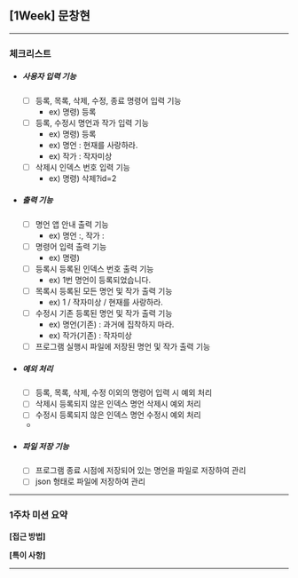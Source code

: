 ## [1Week] 문창현
***
### 체크리스트
- ##### 사용자 입력 기능  
  - [ ] 등록, 목록, 삭제, 수정, 종료 명령어 입력 기능  
    - ex) 명령) 등록  
  - [ ] 등록, 수정시 명언과 작가 입력 기능  
    - ex) 명령) 등록  
    - ex) 명언 : 현재를 사랑하라.  
    - ex) 작가 : 작자미상  
  - [ ] 삭제시 인덱스 번호 입력 기능  
    - ex) 명령) 삭제?id=2  
- ##### 출력 기능  
  - [ ] 명언 앱 안내 출력 기능  
    - ex) 명언 :, 작가 :  
  - [ ] 명령어 입력 출력 기능  
    - ex) 명령)  
  - [ ] 등록시 등록된 인덱스 번호 출력 기능  
    - ex) 1번 명언이 등록되었습니다.  
  - [ ] 목록시 등록된 모든 명언 및 작가 출력 기능  
    - ex) 1 / 작자미상 / 현재를 사랑하라.  
  - [ ] 수정시 기존 등록된 명언 및 작가 출력 기능  
    - ex) 명언(기존) : 과거에 집착하지 마라.  
    - ex) 작가(기존) : 작자미상  
  - [ ] 프로그램 실행시 파일에 저장된 명언 및 작가 출력 기능  
- ##### 예외 처리  
  - [ ] 등록, 목록, 삭제, 수정 이외의 명령어 입력 시 예외 처리  
  - [ ] 삭제시 등록되지 않은 인덱스 명언 삭제시 예외 처리  
  - [ ] 수정시 등록되지 않은 인덱스 명언 수정시 예외 처리  
  - 
- ##### 파일 저장 기능  
  - [ ] 프로그램 종료 시점에 저장되어 있는 명언을 파일로 저장하여 관리  
  - [ ] json 형태로 파일에 저장하여 관리  
***

### 1주차 미션 요약
**[접근 방법]**  

**[특이 사항]**  

***

